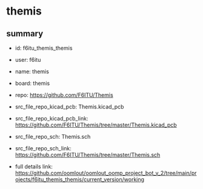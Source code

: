# themis
 
## summary 
* id: f6itu_themis_themis
* user: f6itu
* name: themis
* board: themis
* repo: https://github.com/F6ITU/Themis
* src_file_repo_kicad_pcb: Themis.kicad_pcb
* src_file_repo_kicad_pcb_link: https://github.com/F6ITU/Themis/tree/master/Themis.kicad_pcb


* src_file_repo_sch: Themis.sch
* src_file_repo_sch_link: https://github.com/F6ITU/Themis/tree/master/Themis.sch
* full details link: https://github.com/oomlout/oomlout_oomp_project_bot_v_2/tree/main/projects/f6itu_themis_themis/current_version/working  







